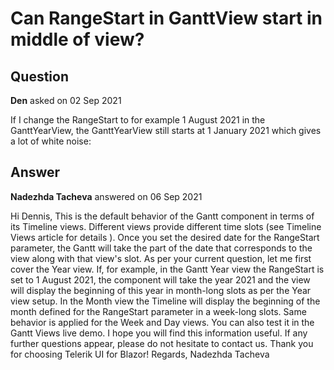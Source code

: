 # Can RangeStart in GanttView start in middle of view?

## Question

**Den** asked on 02 Sep 2021

If I change the RangeStart to for example 1 August 2021 in the GanttYearView, the GanttYearView still starts at 1 January 2021 which gives a lot of white noise:

## Answer

**Nadezhda Tacheva** answered on 06 Sep 2021

Hi Dennis, This is the default behavior of the Gantt component in terms of its Timeline views. Different views provide different time slots (see Timeline Views article for details ). Once you set the desired date for the RangeStart parameter, the Gantt will take the part of the date that corresponds to the view along with that view's slot. As per your current question, let me first cover the Year view. If, for example, in the Gantt Year view the RangeStart is set to 1 August 2021, the component will take the year 2021 and the view will display the beginning of this year in month-long slots as per the Year view setup. In the Month view the Timeline will display the beginning of the month defined for the RangeStart parameter in a week-long slots. Same behavior is applied for the Week and Day views. You can also test it in the Gantt Views live demo. I hope you will find this information useful. If any further questions appear, please do not hesitate to contact us. Thank you for choosing Telerik UI for Blazor! Regards, Nadezhda Tacheva
